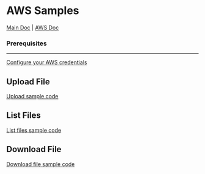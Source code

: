 # AWS Samples
[Main Doc](../../README.md) | [AWS Doc](../../cloud_data_connector/aws/README.md)

### Prerequisites 
----

[Configure your AWS credentials](../../cloud_data_connector/aws/README#how-to-get-your-access-key-id-and-secret-access-key)


Upload File
----
[Upload sample code](./upload_file.py)

List Files
----
[List files sample code](./list_blobs.py)

Download File
----
[Download file sample code](./download_file.py)